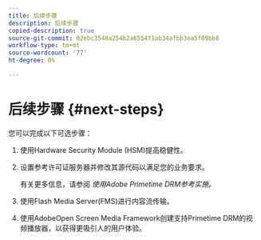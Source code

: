 ```yaml
---
title: 后续步骤
description: 后续步骤
copied-description: true
source-git-commit: 02ebc3548a254b2a6554f1ab34afbb3ea5f09bb8
workflow-type: tm+mt
source-wordcount: '77'
ht-degree: 0%

---
```


# 后续步骤 {#next-steps}

您可以完成以下可选步骤：
1. 使用Hardware Security Module (HSM)提高稳健性。
1. 设置参考许可证服务器并修改其源代码以满足您的业务要求。

   有关更多信息，请参阅 *使用Adobe Primetime DRM参考实施。*
1. 使用Flash Media Server(FMS)进行内容流传输。
1. 使用AdobeOpen Screen Media Framework创建支持Primetime DRM的视频播放器，以获得更吸引人的用户体验。
